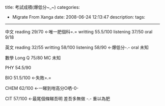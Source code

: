 title: 考試成積(爆低分~_~)
categories:
  - Migrate From Xanga
date: 2008-06-24 12:13:47
description:
tags:
---

中文
reading 29/70 ←唯一肥個科=.=
writting 55.5/100
listening 37/50
oral 9/18

英文
reading 32/55
writting 58/100
listening 58/90 ←爆低分-.-
oral 未知

數學
Long Q 75/80
MC 未知

PHY
54.5/90

BIO 
51.5/100 ←失敗=.=

CHEM
62/100 ←一睇到咁高分O哂-0-

CIT
57/100 ←最尾個條睇吾明 差吾多無做 -.- 重以為肥